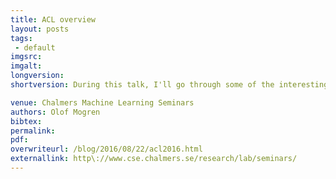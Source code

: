 ```yaml
---
title: ACL overview
layout: posts
tags:
 - default
imgsrc: 
imgalt: 
longversion:
shortversion: During this talk, I'll go through some of the interesting papers presented at ACL this year. Place\: EDIT-room 3364 Time\: Thursday, September 22, 10\:30

venue: Chalmers Machine Learning Seminars
authors: Olof Mogren
bibtex: 
permalink:
pdf: 
overwriteurl: /blog/2016/08/22/acl2016.html
externallink: http\://www.cse.chalmers.se/research/lab/seminars/
---
```


